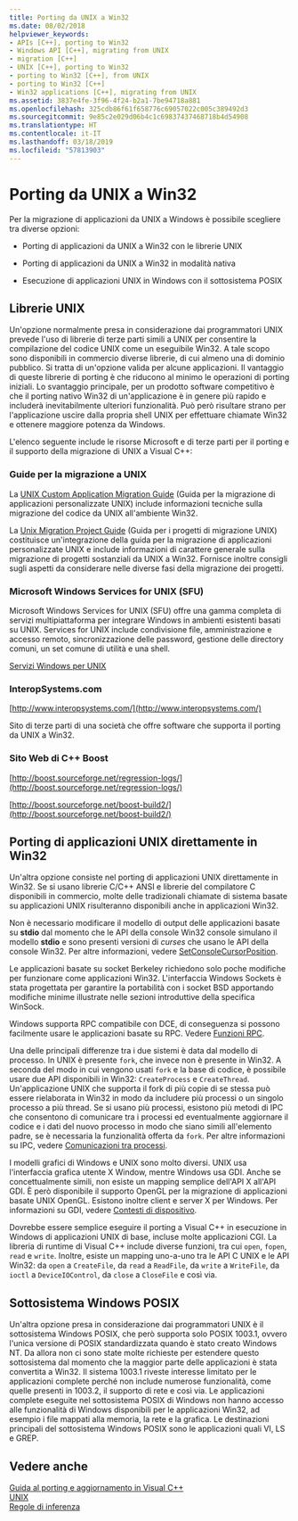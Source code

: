 ```yaml
---
title: Porting da UNIX a Win32
ms.date: 08/02/2018
helpviewer_keywords:
- APIs [C++], porting to Win32
- Windows API [C++], migrating from UNIX
- migration [C++]
- UNIX [C++], porting to Win32
- porting to Win32 [C++], from UNIX
- porting to Win32 [C++]
- Win32 applications [C++], migrating from UNIX
ms.assetid: 3837e4fe-3f96-4f24-b2a1-7be94718a881
ms.openlocfilehash: 325cdb86f61f658776c69057022c005c389492d3
ms.sourcegitcommit: 9e85c2e029d06b4c1c69837437468718b4d54908
ms.translationtype: HT
ms.contentlocale: it-IT
ms.lasthandoff: 03/18/2019
ms.locfileid: "57813903"
---
```

# <a name="porting-from-unix-to-win32"></a>Porting da UNIX a Win32

Per la migrazione di applicazioni da UNIX a Windows è possibile scegliere tra diverse opzioni:

- Porting di applicazioni da UNIX a Win32 con le librerie UNIX

- Porting di applicazioni da UNIX a Win32 in modalità nativa

- Esecuzione di applicazioni UNIX in Windows con il sottosistema POSIX

## <a name="unix-libraries"></a>Librerie UNIX

Un'opzione normalmente presa in considerazione dai programmatori UNIX prevede l'uso di librerie di terze parti simili a UNIX per consentire la compilazione del codice UNIX come un eseguibile Win32. A tale scopo sono disponibili in commercio diverse librerie, di cui almeno una di dominio pubblico. Si tratta di un'opzione valida per alcune applicazioni. Il vantaggio di queste librerie di porting è che riducono al minimo le operazioni di porting iniziali. Lo svantaggio principale, per un prodotto software competitivo è che il porting nativo Win32 di un'applicazione è in genere più rapido e includerà inevitabilmente ulteriori funzionalità. Può però risultare strano per l'applicazione uscire dalla propria shell UNIX per effettuare chiamate Win32 e ottenere maggiore potenza da Windows.

L'elenco seguente include le risorse Microsoft e di terze parti per il porting e il supporto della migrazione di UNIX a Visual C++:

### <a name="unix-migration-guides"></a>Guide per la migrazione a UNIX

La [UNIX Custom Application Migration Guide](https://technet.microsoft.com/library/bb656290.aspx) (Guida per la migrazione di applicazioni personalizzate UNIX) include informazioni tecniche sulla migrazione del codice da UNIX all'ambiente Win32.

La [Unix Migration Project Guide](https://technet.microsoft.com/library/bb656287.aspx) (Guida per i progetti di migrazione UNIX) costituisce un'integrazione della guida per la migrazione di applicazioni personalizzate UNIX e include informazioni di carattere generale sulla migrazione di progetti sostanziali da UNIX a Win32. Fornisce inoltre consigli sugli aspetti da considerare nelle diverse fasi della migrazione dei progetti.

### <a name="microsoft-windows-services-for-unix-sfu"></a>Microsoft Windows Services for UNIX (SFU)

Microsoft Windows Services for UNIX (SFU) offre una gamma completa di servizi multipiattaforma per integrare Windows in ambienti esistenti basati su UNIX. Services for UNIX include condivisione file, amministrazione e accesso remoto, sincronizzazione delle password, gestione delle directory comuni, un set comune di utilità e una shell.

[Servizi Windows per UNIX](http://www.microsoft.com/downloads/details.aspx?FamilyID=896c9688-601b-44f1-81a4-02878ff11778&displaylang=en)

### <a name="interopsystemscom"></a>InteropSystems.com

[http://www.interopsystems.com/](http://www.interopsystems.com/)

Sito di terze parti di una società che offre software che supporta il porting da UNIX a Win32.

### <a name="c-boost-web-site"></a>Sito Web di C++ Boost

[http://boost.sourceforge.net/regression-logs/](http://boost.sourceforge.net/regression-logs/)

[http://boost.sourceforge.net/boost-build2/](http://boost.sourceforge.net/boost-build2/)

## <a name="porting-unix-applications-directly-to-win32"></a>Porting di applicazioni UNIX direttamente in Win32

Un'altra opzione consiste nel porting di applicazioni UNIX direttamente in Win32. Se si usano librerie C/C++ ANSI e librerie del compilatore C disponibili in commercio, molte delle tradizionali chiamate di sistema basate su applicazioni UNIX risulteranno disponibili anche in applicazioni Win32.

Non è necessario modificare il modello di output delle applicazioni basate su **stdio** dal momento che le API della console Win32 console simulano il modello **stdio** e sono presenti versioni di *curses* che usano le API della console Win32. Per altre informazioni, vedere [SetConsoleCursorPosition](/windows/console/setconsolecursorposition).

Le applicazioni basate su socket Berkeley richiedono solo poche modifiche per funzionare come applicazioni Win32. L'interfaccia Windows Sockets è stata progettata per garantire la portabilità con i socket BSD apportando modifiche minime illustrate nelle sezioni introduttive della specifica WinSock.

Windows supporta RPC compatibile con DCE, di conseguenza si possono facilmente usare le applicazioni basate su RPC. Vedere [Funzioni RPC](/windows/desktop/Rpc/rpc-functions).

Una delle principali differenze tra i due sistemi è data dal modello di processo. In UNIX è presente `fork`, che invece non è presente in Win32. A seconda del modo in cui vengono usati `fork` e la base di codice, è possibile usare due API disponibili in Win32: `CreateProcess` e `CreateThread`. Un'applicazione UNIX che supporta il fork di più copie di se stessa può essere rielaborata in Win32 in modo da includere più processi o un singolo processo a più thread. Se si usano più processi, esistono più metodi di IPC che consentono di comunicare tra i processi ed eventualmente aggiornare il codice e i dati del nuovo processo in modo che siano simili all'elemento padre, se è necessaria la funzionalità offerta da `fork`. Per altre informazioni su IPC, vedere [Comunicazioni tra processi](/windows/desktop/ipc/interprocess-communications).

I modelli grafici di Windows e UNIX sono molto diversi. UNIX usa l'interfaccia grafica utente X Window, mentre Windows usa GDI. Anche se concettualmente simili, non esiste un mapping semplice dell'API X all'API GDI. È però disponibile il supporto OpenGL per la migrazione di applicazioni basate UNIX OpenGL. Esistono inoltre client e server X per Windows. Per informazioni su GDI, vedere [Contesti di dispositivo](/windows/desktop/gdi/device-contexts).

Dovrebbe essere semplice eseguire il porting a Visual C++ in esecuzione in Windows di applicazioni UNIX di base, incluse molte applicazioni CGI. La libreria di runtime di Visual C++ include diverse funzioni, tra cui `open`, `fopen`, `read` e `write`. Inoltre, esiste un mapping uno-a-uno tra le API C UNIX e le API Win32: da `open` a `CreateFile`, da `read` a `ReadFile`, da `write` a `WriteFile`, da `ioctl` a `DeviceIOControl`, da `close` a `CloseFile` e così via.

## <a name="windows-posix-subsystem"></a>Sottosistema Windows POSIX

Un'altra opzione presa in considerazione dai programmatori UNIX è il sottosistema Windows POSIX, che però supporta solo POSIX 1003.1, ovvero l'unica versione di POSIX standardizzata quando è stato creato Windows NT. Da allora non ci sono state molte richieste per estendere questo sottosistema dal momento che la maggior parte delle applicazioni è stata convertita a Win32. Il sistema 1003.1 riveste interesse limitato per le applicazioni complete perché non include numerose funzionalità, come quelle presenti in 1003.2, il supporto di rete e così via. Le applicazioni complete eseguite nel sottosistema POSIX di Windows non hanno accesso alle funzionalità di Windows disponibili per le applicazioni Win32, ad esempio i file mappati alla memoria, la rete e la grafica. Le destinazioni principali del sottosistema Windows POSIX sono le applicazioni quali VI, LS e GREP.

## <a name="see-also"></a>Vedere anche

[Guida al porting e aggiornamento in Visual C++](visual-cpp-change-history-2003-2015.md)<br/>
[UNIX](../c-runtime-library/unix.md)<br/>
[Regole di inferenza](../build/reference/inference-rules.md)
